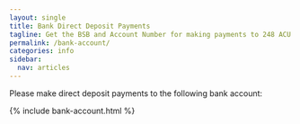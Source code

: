 ```yaml
---
layout: single
title: Bank Direct Deposit Payments
tagline: Get the BSB and Account Number for making payments to 248 ACU
permalink: /bank-account/
categories: info
sidebar:
  nav: articles
---
```


Please make direct deposit payments to the following bank account: 

{% include bank-account.html %}